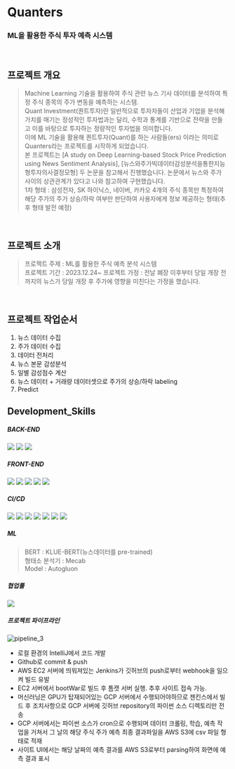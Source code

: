 # Quanters
### ML을 활용한 주식 투자 예측 시스템

<br />

## 프로젝트 개요
> Machine Learning 기술을 활용하여 주식 관련 뉴스 기사 데이터를 분석하여 특정 주식 종목의 주가 변동을 예측하는 시스템.<br />
> Quant Investment(퀀트투자)란 일반적으로 투자자들이 산업과 기업을 분석해 가치를 매기는 정성적인 투자법과는 달리, 수학과 통계를 기반으로 전략을 만들고 이를 바탕으로 투자하는 정량적인 투자법을 의미합니다. <br />
> 이에 ML 기술을 활용해 퀀트투자(Quant)를 하는 사람들(ers) 이라는 의미로 Quanters라는 프로젝트를 시작하게 되었습니다.<br />
> 본 프로젝트는 [A study on Deep Learning-based Stock Price Prediction using News Sentiment Analysis], [뉴스와주가빅데이터감성분석을통한지능형투자의사결정모형] 두 논문을 참고해서 진행했습니다. 논문에서 뉴스와 주가 사이의 상관관계가 있다고 나와 참고하여 구현했습니다.<br />
> 1차 형태 : 삼성전자, SK 하이닉스, 네이버, 카카오 4개의 주식 종목만 특정하여 해당 주가의 주가 상승/하락 여부만 판단하여 사용자에게 정보 제공하는 형태(추후 형태 발전 예정)

<br />

## 프로젝트 소개
> 프로젝트 주제 : ML를 활용한 주식 예측 분석 시스템<br />
> 프로젝트 기간 : 2023.12.24~
> 프로젝트 가정 : 전날 폐장 이후부터 당일 개장 전까지의 뉴스가 당일 개장 후 주가에 영향을 미친다는 가정을 했습니다.

<br />

## 프로젝트 작업순서
1. 뉴스 데이터 수집
2. 주가 데이터 수집
3. 데이터 전처리
4. 뉴스 본문 감성분석
5. 일별 감성점수 계산
6. 뉴스 데이터 + 거래량 데이터셋으로 주가의 상승/하락 labeling
7. Predict

## Development_Skills

<div align=left>
  
##### BACK-END
  <img src="https://img.shields.io/badge/Spring Boot-6DB33F?style=flat&logo=Spring Boot&logoColor=white"/>
  <img src="https://img.shields.io/badge/Java-007396?style=flat&logo=Java&logoColor=white"/>
  <img src="https://img.shields.io/badge/Python-3776AB?style=flat&logo=Python&logoColor=white"/>

##### FRONT-END
  <img src="https://img.shields.io/badge/HTML5-E34F26?style=flat&logo=HTML5&logoColor=white"/></a> 
  <img src="https://img.shields.io/badge/CSS3-1572B6?style=flat&logo=CSS3&logoColor=white"/></a> 
  <img src="https://img.shields.io/badge/JavaScript-F7DF1E?style=flat&logo=JavaScript&logoColor=white"/></a>
  <img src="https://img.shields.io/badge/jQuery-0769AD?style=flat&logo=jQuery&logoColor=white"/></a>
  <img src="https://img.shields.io/badge/Bootstrap-7952B3?style=flat&logo=Bootstrap&logoColor=white"/></a> 

##### CI/CD
  <img src="https://img.shields.io/badge/Git-F05032?style=flat&logo=Git&logoColor=white"/></a> 
  <img src="https://img.shields.io/badge/GitHub-181717?style=flat&logo=GitHub&logoColor=white"/></a> 
  <img src="https://img.shields.io/badge/Amazon EC2-FF9900?style=flat&logo=Amazon EC2&logoColor=white"/></a> 
  <img src="https://img.shields.io/badge/Amazon S3-569A31?style=flat&logo=Amazon S3&logoColor=white"/>
  <img src="https://img.shields.io/badge/GCP-4285F4?style=flat&logo=googlecloud&logoColor=white"/></a> 
  <img src="https://img.shields.io/badge/Jenkins-D24939?style=flat&logo=Jenkins&logoColor=white"/></a>
  <img src="https://img.shields.io/badge/Filezilla-BF0000?style=flat&logo=filezilla&logoColor=white"/></a> 

##### ML
> BERT : KLUE-BERT(뉴스데이터를 pre-trained) <br />
> 형태소 분석기 : Mecab <br />
> Model : Autogluon <br />

##### 협업툴
  <img src="https://img.shields.io/badge/Notion-000000?style=flat&logo=Notion&logoColor=white"/></a>

##### 프로젝트 파이프라인
  ![pipeline_3](https://github.com/kimdaehyuun/Quanters/assets/42797206/99d14914-afa9-4b58-b04f-510ef641d939)
  - 로컬 환경의 IntelliJ에서 코드 개발
  - Github로 commit & push
  - AWS EC2 서버에 띄워져있는 Jenkins가 깃허브의 push로부터 webhook을 일으켜 빌드 유발
  - EC2 서버에서 bootWar로 빌드 후 톰캣 서버 실행. 추후 사이트 접속 가능.
  - 머신러닝은 GPU가 탑재되어있는 GCP 서버에서 수행되어야하므로 젠킨스에서 빌드 후 조치사항으로 GCP 서버에 깃허브 repository의 파이썬 소스 디렉토리만 전송
  - GCP 서버에서는 파이썬 소스가 cron으로 수행되며 데이터 크롤링, 학습, 예측 작업을 거쳐서 그 날의 해당 주식 주가 예측 최종 결과파일을 AWS S3에 csv 파일 형태로 적재
  - 사이트 UI에서는 해당 날짜의 예측 결과를 AWS S3로부터 parsing하여 화면에 예측 결과 표시
  
</div>

